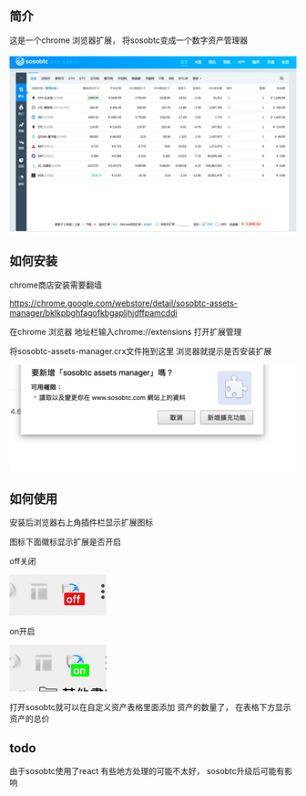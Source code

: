 ## 简介
这是一个chrome 浏览器扩展， 将sosobtc变成一个数字资产管理器

![sosobtc-assets-manager](screenshot/1.png)

## 如何安装
chrome商店安装需要翻墙

https://chrome.google.com/webstore/detail/sosobtc-assets-manager/bklkpbghfagofkbgapljhjdffpamcddi

在chrome 浏览器 地址栏输入chrome://extensions 打开扩展管理

将sosobtc-assets-manager.crx文件拖到这里 浏览器就提示是否安装扩展

![sosobtc-assets-manager](screenshot/chrome-extension2.png)


## 如何使用
安装后浏览器右上角插件栏显示扩展图标

图标下面徽标显示扩展是否开启

off关闭

![sosobtc-assets-manager](screenshot/chrome-extension0.png)

on开启

![sosobtc-assets-manager](screenshot/chrome-extension1.png)

打开sosobtc就可以在自定义资产表格里面添加 资产的数量了， 在表格下方显示资产的总价


## todo
由于sosobtc使用了react 有些地方处理的可能不太好， sosobtc升级后可能有影响
